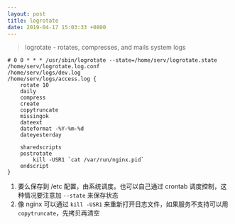 ```yaml
---
layout: post
title: logrotate
date: 2019-04-17 15:03:33 +0800
---
```


> logrotate - rotates, compresses, and mails system logs

```
# 0 0 * * * /usr/sbin/logrotate --state=/home/serv/logrotate.state /home/serv/logrotate.log.conf
/home/serv/logs/dev.log
/home/serv/logs/access.log {
    rotate 10
    daily
    compress
    create
    copytruncate
    missingok
    dateext
    dateformat -%Y-%m-%d
    dateyesterday

    sharedscripts
    postrotate
        kill -USR1 `cat /var/run/nginx.pid`
    endscript
}
```

1. 要么保存到 /etc 配置，由系统调度。也可以自己通过 crontab 调度控制，这种情况要注意加 `--state` 来保存状态
2. 像 nginx 可以通过 `kill -USR1` 来重新打开日志文件，如果服务不支持可以用 `copytruncate`，先拷贝再清空